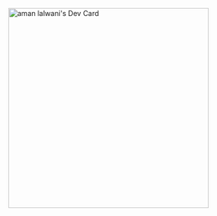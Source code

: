 <a href="https://app.daily.dev/amanlalwani007"><img src="https://api.daily.dev/devcards/180ce2e3c29149febb208a5683a3e3f1.png?r=spf" width="400" alt="aman lalwani's Dev Card"/></a>
